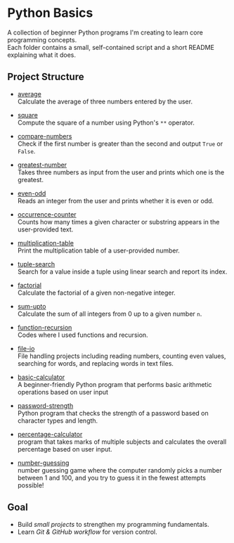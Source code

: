 # Python Basics

A collection of beginner Python programs I'm creating to learn core programming concepts.  
Each folder contains a small, self-contained script and a short README explaining what it does.

## Project Structure

- [average](./average)  
  Calculate the average of three numbers entered by the user.

- [square](./square)  
  Compute the square of a number using Python's `**` operator.

- [compare-numbers](./compare-numbers)  
  Check if the first number is greater than the second and output `True` or `False`.

- [greatest-number](./greatest-number)  
  Takes three numbers as input from the user and prints which one is the greatest.

- [even-odd](./even-odd)  
  Reads an integer from the user and prints whether it is even or odd.

- [occurrence-counter](./occurrence-counter)  
  Counts how many times a given character or substring appears in the user-provided text.

- [multiplication-table](./multiplication-table)  
  Print the multiplication table of a user-provided number.

- [tuple-search](./tuple-search)  
  Search for a value inside a tuple using linear search and report its index.

- [factorial](./factorial)  
  Calculate the factorial of a given non-negative integer.

- [sum-upto](./sum-upto)  
  Calculate the sum of all integers from 0 up to a given number `n`.

- [function-recursion](./function-recursion)  
  Codes where I used functions and recursion.

- [file-io](./file-io)  
  File handling projects including reading numbers, counting even values, searching for words, and replacing words in text files.

- [basic-calculator](./basic-calculator)  
  A beginner-friendly Python program that performs basic arithmetic operations based on user input

- [password-strength](./password-strength/)  
  Python program that checks the strength of a password based on character types and length.

- [percentage-calculator](./percentage-calculator/)  
  program that takes marks of multiple subjects and calculates the overall percentage based on user input.

- [number-guessing](./number-guessing/)  
  number guessing game where the computer randomly picks a number between 1 and 100, and you try to guess it in the fewest attempts possible!

## Goal

- Build *small projects* to strengthen my programming fundamentals.
- Learn *Git & GitHub workflow* for version control.

